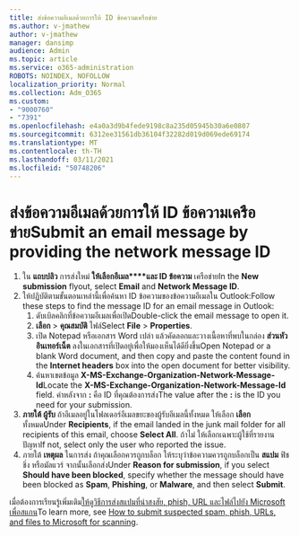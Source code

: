 ```yaml
---
title: ส่งข้อความอีเมลด้วยการให้ ID ข้อความเครือข่าย
ms.author: v-jmathew
author: v-jmathew
manager: dansimp
audience: Admin
ms.topic: article
ms.service: o365-administration
ROBOTS: NOINDEX, NOFOLLOW
localization_priority: Normal
ms.collection: Adm_O365
ms.custom:
- "9000760"
- "7391"
ms.openlocfilehash: e4a0a3d9b4fede9198c8a235d05945b30a6e0807
ms.sourcegitcommit: 6312ee31561db36104f32282d019d069ede69174
ms.translationtype: MT
ms.contentlocale: th-TH
ms.lasthandoff: 03/11/2021
ms.locfileid: "50748206"
---
```

# <a name="submit-an-email-message-by-providing-the-network-message-id"></a><span data-ttu-id="b71f1-102">ส่งข้อความอีเมลด้วยการให้ ID ข้อความเครือข่าย</span><span class="sxs-lookup"><span data-stu-id="b71f1-102">Submit an email message by providing the network message ID</span></span>

1. <span data-ttu-id="b71f1-103">ใน **แถบปลิว** การส่งใหม่ **ให้เลือกอีเมล\*\*\*\*และ ID ข้อความ** เครือข่าย</span><span class="sxs-lookup"><span data-stu-id="b71f1-103">In the **New submission** flyout, select **Email** and **Network Message ID**.</span></span>
2. <span data-ttu-id="b71f1-104">ให้ปฏิบัติตามขั้นตอนเหล่านี้เพื่อค้นหา ID ข้อความของข้อความอีเมลใน Outlook:</span><span class="sxs-lookup"><span data-stu-id="b71f1-104">Follow these steps to find the message ID for an email message in Outlook:</span></span>
    1. <span data-ttu-id="b71f1-105">ดับเบิลคลิกที่ข้อความอีเมลเพื่อเปิด</span><span class="sxs-lookup"><span data-stu-id="b71f1-105">Double-click the email message to open it.</span></span>
    1. <span data-ttu-id="b71f1-106">**เลือก**  >  **คุณสมบัติ** ไฟล์</span><span class="sxs-lookup"><span data-stu-id="b71f1-106">Select **File** > **Properties**.</span></span>
    1. <span data-ttu-id="b71f1-107">เปิด Notepad หรือเอกสาร Word เปล่า แล้วคัดลอกและวางเนื้อหาที่พบในกล่อง **ส่วนหัวอินเทอร์เน็ต** ลงในเอกสารที่เปิดอยู่เพื่อให้มองเห็นได้ดียิ่งขึ้น</span><span class="sxs-lookup"><span data-stu-id="b71f1-107">Open Notepad or a blank Word document, and then copy and paste the content found in the **Internet headers** box into the open document for better visibility.</span></span>
    1. <span data-ttu-id="b71f1-108">ค้นหาเขตข้อมูล **X-MS-Exchange-Organization-Network-Message-Id**</span><span class="sxs-lookup"><span data-stu-id="b71f1-108">Locate the **X-MS-Exchange-Organization-Network-Message-Id** field.</span></span> <span data-ttu-id="b71f1-109">ค่าหลังจาก **:** คือ ID ที่คุณต้องการส่ง</span><span class="sxs-lookup"><span data-stu-id="b71f1-109">The value after the **:** is the ID you need for your submission.</span></span>
3. <span data-ttu-id="b71f1-110">**ภายใต้ ผู้รับ** ถ้าอีเมลอยู่ในโฟลเดอร์อีเมลขยะของผู้รับอีเมลนี้ทั้งหมด ให้เลือก **เลือก** ทั้งหมด</span><span class="sxs-lookup"><span data-stu-id="b71f1-110">Under **Recipients**, if the email landed in the junk mail folder for all recipients of this email, choose **Select All**.</span></span> <span data-ttu-id="b71f1-111">ถ้าไม่ ให้เลือกเฉพาะผู้ใช้ที่รายงานปัญหา</span><span class="sxs-lookup"><span data-stu-id="b71f1-111">If not, select only the user who reported the issue.</span></span>
4. <span data-ttu-id="b71f1-112">ภายใต้ **เหตุผล** ในการส่ง ถ้าคุณเลือกควรถูกบล็อก ให้ระบุว่าข้อความควรถูกบล็อกเป็น **สแปม** ฟิชชิ่ง หรือมัลแวร์ จากนั้นเลือกส่ง</span><span class="sxs-lookup"><span data-stu-id="b71f1-112">Under **Reason for submission**, if you select **Should have been blocked**, specify whether the message should have been blocked as **Spam**, **Phishing**, or **Malware**, and then select **Submit**.</span></span>

<span data-ttu-id="b71f1-113">เมื่อต้องการเรียนรู้เพิ่มเติม[ให้ดูวิธีการส่งสแปมที่น่าสงสัย, phish, URL และไฟล์ไปยัง Microsoft เพื่อสแกน](https://go.microsoft.com/fwlink/?linkid=2101479)</span><span class="sxs-lookup"><span data-stu-id="b71f1-113">To learn more, see [How to submit suspected spam, phish, URLs, and files to Microsoft for scanning](https://go.microsoft.com/fwlink/?linkid=2101479).</span></span>
